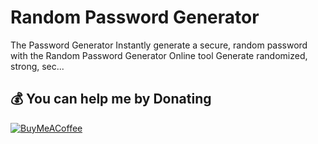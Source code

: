 # Random Password Generator
The Password Generator
Instantly generate a secure, random password with the Random Password Generator Online tool
Generate randomized, strong, sec...


## 💰 You can help me by Donating
[![BuyMeACoffee](https://img.shields.io/badge/Buy%20Me%20a%20Coffee-ffdd00?style=for-the-badge&logo=buy-me-a-coffee&logoColor=black)](https://buymeacoffee.com/https://www.buymeacoffee.com/abinandhmu8) 
